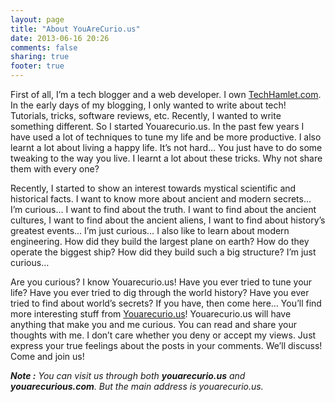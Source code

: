 ```yaml
---
layout: page
title: "About YouAreCurio.us"
date: 2013-06-16 20:26
comments: false
sharing: true
footer: true
---
```


First of all, I’m a tech blogger and a web developer. I own <a href="http://techhamlet.com/" target="_blank">TechHamlet.com</a>. In the early days of my blogging, I only wanted to write about tech! Tutorials, tricks, software reviews, etc. Recently, I wanted to write something different. So I started Youarecurio.us. In the past few years I have used a lot of techniques to tune my life and be more productive. I also learnt a lot about living a happy life. It’s not hard… You just have to do some tweaking to the way you live. I learnt a lot about these tricks. Why not share them with every one?

Recently, I started to show an interest towards mystical scientific and historical facts. I want to know more about ancient and modern secrets… I’m curious… I want to find about the truth. I want to find about the ancient cultures, I want to find about the ancient aliens, I want to find about history’s greatest events… I’m just curious… I also like to learn about modern engineering. How did they build the largest plane on earth? How do they operate the biggest ship? How did they build such a big structure? I’m just curious…

Are you curious? I know Youarecurio.us! Have you ever tried to tune your life? Have you ever tried to dig through the world history? Have you ever tried to find about world’s secrets? If you have, then come here… You’ll find more interesting stuff from <a href="http://youarecurio.us/" target="_blank">Youarecurio.us</a>! Youarecurio.us will have anything that make you and me curious. You can read and share your thoughts with me. I don’t care whether you deny or accept my views. Just express your true feelings about the posts in your comments. We’ll discuss! Come and join us!

<em>**Note :** You can visit us through both **youarecurio.us** and **youarecurious.com**. But the main address is youarecurio.us.</em>




